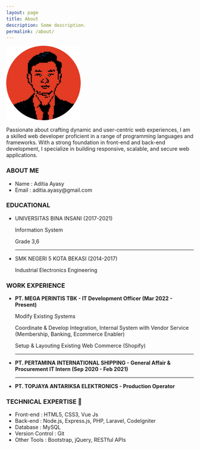 ```yaml
---
layout: page
title: About
description: Some description.
permalink: /about/
---
```


<img class="img-rounded" src="/assets/img/uploads/profile-rounded.png" alt="Aditia Ayasy" width="200">

Passionate about crafting dynamic and user-centric web experiences, I am a skilled web developer proficient in a range of programming languages and frameworks. With a strong foundation in front-end and back-end development, I specialize in building responsive, scalable, and secure web applications.

<h3>ABOUT ME</h3>
<ul>
    <li>Name     : Aditia Ayasy</li>
    <li>Email    : aditia.ayasy@gmail.com</li>
</ul>

<h3>EDUCATIONAL</h3>
<ul>
    <li>UNIVERSITAS BINA INSANI (2017-2021)</li>
    <p>Information System</p>
    <p>Grade 3,6</p>
    <hr>
    <li>SMK NEGERI 5 KOTA BEKASI (2014-2017)</li>
    <p>Industrial Electronics Engineering</p>
</ul>

<h3>WORK EXPERIENCE</h3>
<ul>
    <li><b>PT. MEGA PERINTIS TBK - IT Development Officer (Mar 2022 - Present)</b></li>
        <p>Modify Existing Systems</p>
        <p>Coordinate & Develop Integration, Internal System with Vendor Service (Membership, Banking, Ecommerce Enabler)</p>
        <p>Setup & Layouting Existing Web Commerce (Shopify)</p>
    <hr>
    <li><b>PT. PERTAMINA INTERNATIONAL SHIPPING - General Affair & Procurement IT Intern (Sep 2020 - Feb 2021)</b></li>
    <hr>
    <li><b>PT. TOPJAYA ANTARIKSA ELEKTRONICS - Production Operator</b></li>
</ul>

<h3>TECHNICAL EXPERTISE 🔧</h3>
<ul>
    <li>Front-end       : HTML5, CSS3, Vue Js</li>
    <li>Back-end        : Node.js, Express.js, PHP, Laravel, CodeIgniter</li>
    <li>Database        : MySQL</li>
    <li>Version Control : Git</li>
    <li>Other Tools     : Bootstrap, jQuery, RESTful APIs</li>
</ul>